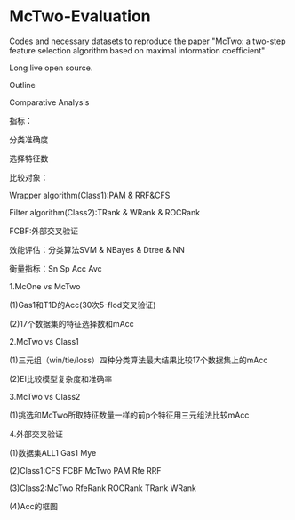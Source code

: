 # McTwo-Evaluation
Codes and necessary datasets to reproduce the paper "McTwo: a two-step feature selection algorithm based on maximal information coefficient"

Long live open source.


Outline

Comparative Analysis

指标：

分类准确度

选择特征数

比较对象：

Wrapper algorithm(Class1):PAM & RRF&CFS

Filter algorithm(Class2):TRank & WRank & ROCRank

FCBF:外部交叉验证

效能评估：分类算法SVM & NBayes & Dtree & NN

衡量指标：Sn Sp Acc Avc



1.McOne vs McTwo 

(1)Gas1和T1D的Acc(30次5-flod交叉验证)

(2)17个数据集的特征选择数和mAcc

2.McTwo vs Class1

(1)三元组（win/tie/loss）四种分类算法最大结果比较17个数据集上的mAcc

(2)EI比较模型复杂度和准确率


3.McTwo vs Class2

(1)挑选和McTwo所取特征数量一样的前p个特征用三元组法比较mAcc

4.外部交叉验证

(1)数据集ALL1 Gas1 Mye

(2)Class1:CFS FCBF McTwo PAM Rfe RRF

(3)Class2:McTwo RfeRank ROCRank TRank WRank

(4)Acc的框图
